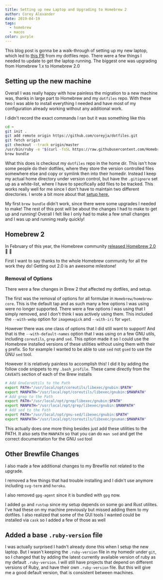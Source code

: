```yaml
---
title: Setting up new Laptop and Upgrading to Homebrew 2
author: Corey Alexander
date: 2019-04-19
tags:
  - homebrew
  - macos
color: purple
---
```


This blog post is gonna be a walk-through of setting up my new laptop, which led to [this PR](https://github.com/coreyja/dotfiles/pull/5/files) from my dotfiles repo. There were a few things I needed to update to get the laptop running. The biggest one was upgrading from Homebrew 1.x to Homebrew 2.0

## Setting up the new machine

Overall I was really happy with how painless the migration to a new machine was, thanks in large part to Homebrew and my `dotfiles` repo. With these two I was able to install everything I needed and have most of my configuration already working without any additional work.

I didn't record the exact commands I ran but it was something like this

```bash
cd ~
git init .
git add remote origin https://github.com/coreyja/dotfiles.git
git fetch origin
git checkout --track origin/master
/usr/bin/ruby -e "$(curl -fsSL https://raw.githubusercontent.com/Homebrew/install/master/install)"
brew bundle
```

What this does is checkout my `dotfiles` repo in the home dir. This isn't how some people do their dotfiles, where they store the version controlled files somewhere else and copy or symlink then into their homedir. Instead I keep my actual home directory under version control, but have the `.gitignore` set up as a white-list, where I have to specifically add files to be tracked. This works really well for me since I don't have to maintain two different directories. I wrote a bit more about that [setup here.](blog/2018/01/06/dotfiles-december-2018.html)

My first `brew bundle` didn't work, since there were some upgrades I needed to make! The rest of this post will be about the changes I had to make to get up and running! Overall I felt like I only had to make a few small changes and I was up and running really quickly!


## Homebrew 2

In February of this year, the Homebrew community [released Homebrew 2.0](https://brew.sh/2019/02/02/homebrew-2.0.0/) 🎉 🎉

First I want to say thanks to the whole Homebrew community for all the work they do! Getting out 2.0 is an awesome milestone!

### Removal of Options

There were a few changes in Brew 2 that affected my dotfiles, and setup.

The first was the removal of options for all formulae in `Homebrew/homebrew-core`. This is the default tap and as such many a few options I was using were no longer supported. There were a few options I was using that I simply removed, and I don't think I was actively using them. This included the `--with-webp` option for `imagemagick` and `--with-iri` for `wget`.

However there was one class of options that I did still want to support! And that is the `--with-default-names` option that I was using on a few GNU utils, including `coreutils`, `grep` and `sed`. This option made it so I could use the Homebrew installed versions of these utilities without using them with their `g` prefix. So for example I wanted to be able to use `sed` not `gsed` to use the GNU `sed` tool.

However it is relatively painless to accomplish this! I did it by adding the follow code snippets to my `.bash_profile`. These came directly from the `CAVEATS` section of each of the Brew installs

```bash
# Add GnuCoreUtils to the Path
export PATH="/usr/local/opt/coreutils/libexec/gnubin:$PATH"
export MANPATH="/usr/local/opt/coreutils/libexec/gnubin:$MANPATH"
# Add grep to the Path
export PATH="/usr/local/opt/grep/libexec/gnubin:$PATH"
export MANPATH="/usr/local/opt/grep/libexec/gnubin:$MANPATH"
# Add sed to the Path
export PATH="/usr/local/opt/gnu-sed/libexec/gnubin:$PATH"
export MANPATH="/usr/local/opt/coreutils/libexec/gnuman:$MANPATH"
```

This actually does one more thing besides just add these utilities to the PATH. It also sets the `MANPATH` so that you can do `man sed` and get the correct documentation for the GNU `sed` tool

## Other Brewfile Changes

I also made a few additional changes to my Brewfile not related to the upgrade.

I removed a few things that had trouble installing and I didn't use anymore including `svg-term` and `heroku`.

I also removed `gpg-agent` since it is bundled with `gpg` now.

I added `go` and `rustup` since my setup depends on some go and Rust utilites. I've had these on my machine previously but missed adding them to my dotfiles. I also realized that some of the GUI tools I wanted could be installed via `cask` so I added a few of those as well

## Added a base `.ruby-version` file

I was actually surprised I hadn't already done this when I setup the new laptop. But I wasn't keeping the `.ruby-version` file in my homedir under `git`, so I changed that by adding the latest currently available version of ruby as my default `.ruby-version`. I will still have projects that depend on different versions of Ruby, and have their own `.ruby-version` file. But this will give me a good default version, that is consistent between machines.

